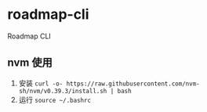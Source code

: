 # roadmap-cli
Roadmap CLI

## nvm 使用
1. 安装 `curl -o- https://raw.githubusercontent.com/nvm-sh/nvm/v0.39.3/install.sh | bash`
2. 运行 `source ~/.bashrc`
